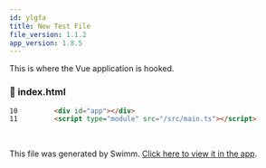 ```yaml
---
id: ylgfa
title: New Test File
file_version: 1.1.2
app_version: 1.8.5
---
```


This is where the Vue application is hooked.
<!-- NOTE-swimm-snippet: the lines below link your snippet to Swimm -->
### 📄 index.html
```html
10         <div id="app"></div>
11         <script type="module" src="/src/main.ts"></script>
```

<br/>

This file was generated by Swimm. [Click here to view it in the app](https://app.swimm.io/repos/Z2l0aHViJTNBJTNBdGhlLXR2LXNlcmllcy1kYXRhYmFzZSUzQSUzQVJ5YW5IYXZvYw==/docs/ylgfa).
